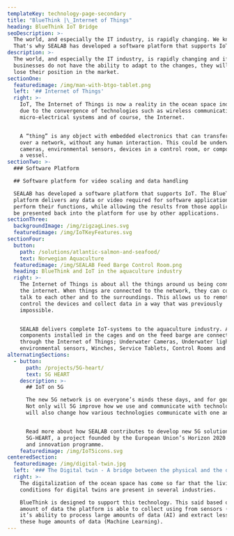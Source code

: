 ```yaml
---
templateKey: technology-page-secondary
title: "BlueThink |\_Internet of Things"
heading: BlueThink IoT Bridge
seoDescription: >-
  The world, and especially the IT industry, is rapidly changing. We know this.
  That's why SEALAB has developed a software platform that supports IoT.
description: >-
  The world, and especially the IT industry, is rapidly changing and if
  businesses do not have the ability to adapt to the changes, they will easily
  lose their position in the market.
sectionOne:
  featuredimage: /img/man-with-btgo-tablet.png
  left: '## Internet of Things'
  right: >-
    IoT, The Internet of Things is now a reality in the ocean space industries
    due to the convergence of technologies such as wireless communications,
    micro-electrical systems and of course, the Internet.


    A “thing” is any object with embedded electronics that can transfer data
    over a network, without any human interaction. This could be underwater
    cameras, environmental sensors, devices in a control room, or components in
    a vessel.
sectionTwo: >-
  ### Software Platform

  ## Software platform for video scaling and data handling

  SEALAB has developed a software platform that supports IoT. The BlueThink™
  platform delivers any data or video required for software applications to
  perform their functions, while allowing the results from those applications to
  be presented back into the platform for use by other applications.
sectionThree:
  backgroundImage: /img/zigzagLines.svg
  featuredimage: /img/IoTKeyFeatures.svg
sectionFour:
  button:
    path: /solutions/atlantic-salmon-and-seafood/
    text: Norwegian Aquaculture
  featuredimage: /img/SEALAB Feed Barge Control Room.png
  heading: BlueThink and IoT in the aquaculture industry
  right: >-
    The Internet of Things is about all the things around us being connected to
    the internet. When things are connected to the network, they can connect,
    talk to each other and to the surroundings. This allows us to remotely
    control the devices and collect data in a way that was previously
    impossible.


    SEALAB delivers complete IoT-systems to the aquaculture industry. All
    components installed in the cages and on the feed barge are connected
    through the Internet of Things; Underwater Cameras, Underwater lights,
    environmental sensors, Winches, Service Tablets, Control Rooms and more.
alternatingSections:
  - button:
      path: /projects/5G-heart/
      text: 5G HEART
    description: >-
      ## IoT on 5G

      The new 5G network is on everyone’s minds these days, and for good reason.
      Not only will 5G improve how we use and communicate with technology, it
      will also change how various technologies communicate with one another.


      Read more about how SEALAB contributes to develop new 5G solutions through
      5G-HEART, a project founded by the European Union’s Horizon 2020 research
      and innovation programme.
    featuredimage: /img/IoT5icons.svg
centeredSection:
  featuredimage: /img/digital-twin.jpg
  left: '### The Digital twin - A bridge between the physical and the digital world'
  right: >-
    The digitalization of the ocean space has come so far that the living
    conditions for digital twins are present in several industries.

    BlueThink is designed to support this technology. This said based on the
    amount of data the platform is able to collect using from sensors (IoT),
    it’s ability to process large amounts of data (AI) and extract lessons from
    these huge amounts of data (Machine Learning).
---
```


